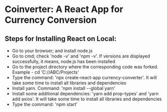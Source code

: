 # Coinverter: A React App for Currency Conversion

## Steps for Installing React on Local:
* Go to your browser; and install node.js
* Go to cmd; check 'node -v' and 'npm -v'. If versions are displayed successfully, it means, node.js has been installed
* Go to the project directory where the corresponding code was forked. Example - cd 'C://ABC/Projects'
* Type the command: 'npx create-react-app currency-converter'. It will take some time to install all libraries and dependencies
* Install yarn. Command: 'npm install --global yarn'
* Install some additional dependencies: 'yarn add prop-types' and 'yarn add axios'. It will take some time to install all libraries and dependencies
* Type the command: 'npm start'
